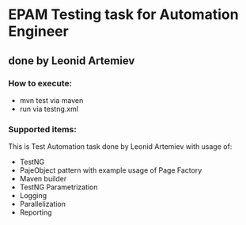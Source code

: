 # EPAM Testing task for Automation Engineer

## done by Leonid Artemiev

### How to execute:
* mvn test via maven
* run via testng.xml

### Supported items:
This is Test Automation task done by Leonid Artemiev with usage of: 
* TestNG
* PajeObject pattern with example usage of Page Factory
* Maven builder
* TestNG Parametrization
* Logging
* Parallelization
* Reporting